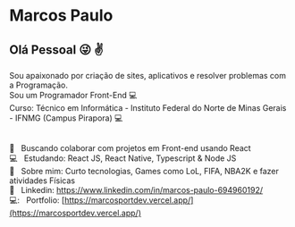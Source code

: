
# Marcos Paulo

## Olá Pessoal :stuck_out_tongue_winking_eye: :v:
Sou apaixonado por criação de sites, aplicativos e resolver problemas com a Programação.
<br/>
Sou um Programador Front-End :computer:
<br/>
Curso: Técnico em Informática - Instituto Federal do Norte de Minas Gerais - IFNMG (Campus Pirapora) :computer:


 <br/> :purple_heart: &nbsp; Buscando colaborar com projetos em Front-end usando React
 <br/> :computer: &nbsp; Estudando: React JS, React Native, Typescript & Node JS
 <br/> 💬  &nbsp; Sobre mim: Curto tecnologias, Games como LoL, FIFA, NBA2K e fazer atividades Físicas
 <br/> :rocket: &nbsp; Linkedin: https://www.linkedin.com/in/marcos-paulo-694960192/
 <br/> 💻: &nbsp; Portfolio: [https://marcosportdev.vercel.app/](https://marcosportdev.vercel.app/)
